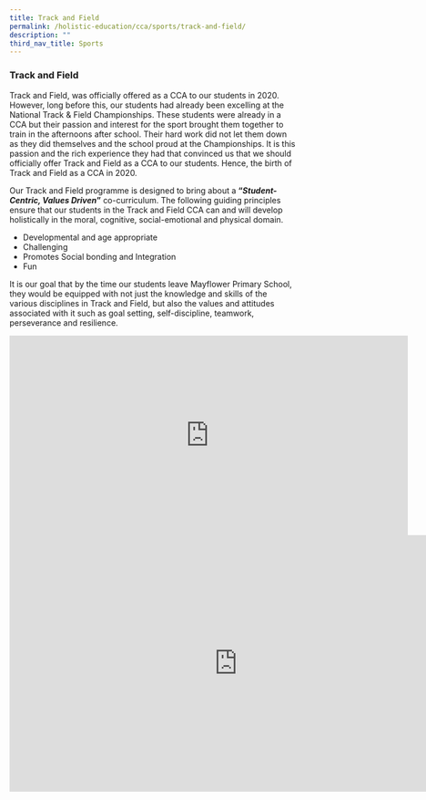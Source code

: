 ```yaml
---
title: Track and Field
permalink: /holistic-education/cca/sports/track-and-field/
description: ""
third_nav_title: Sports
---
```

### **Track and Field**
Track and Field, was officially offered as a CCA to our students in 2020. However, long before this, our students had already been excelling at the National Track &amp; Field Championships. These students were already in a CCA but their passion and interest for the sport brought them together to train in the afternoons after school. Their hard work did not let them down as they did themselves and the school proud at the Championships. It is this passion and the rich experience they had that convinced us that we should officially offer Track and Field as a CCA to our students. Hence, the birth of Track and Field as a CCA in 2020.

Our Track and Field programme is designed to bring about a **“_Student-Centric, Values Driven_”** co-curriculum. The following guiding principles ensure that our students in the Track and Field CCA can and will develop holistically in the moral, cognitive, social-emotional and physical domain.

* Developmental and age appropriate 
* Challenging 
* Promotes Social bonding and Integration
* Fun

It is our goal that by the time our students leave Mayflower Primary School, they would be equipped with not just the knowledge and skills of the various disciplines in Track and Field, but also the values and attitudes associated with it such as goal setting, self-discipline, teamwork, perseverance and resilience.

<iframe allowfullscreen="" allow="accelerometer; autoplay; clipboard-write; encrypted-media; gyroscope; picture-in-picture" frameborder="0" title="MFPS Track &amp; Field" src="https://www.youtube.com/embed/KqUkwiiGTPU" height="350" width="700"></iframe>

<iframe allowfullscreen="true" height="450" width="800" frameborder="0" src="https://docs.google.com/presentation/d/e/2PACX-1vQ3yt6ipCQdJPKnuAR7R-tcYIcVtOHLr_9YZ93Bn13gGDjVqVN4MQcBvLWZ9hFkY6W6xuQ8f9SxSjNq/embed?start=false&amp;loop=false&amp;delayms=3000"></iframe>